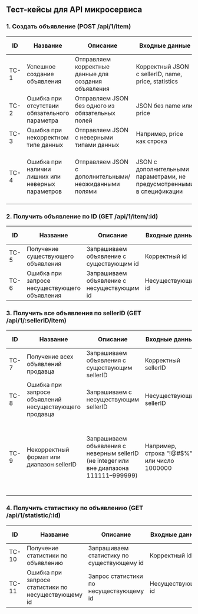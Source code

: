 
## Тест-кейсы для API микросервиса

### 1. Создать объявление (POST /api/1/item)
| ID  | Название | Описание | Входные данные | Ожидаемый результат |
|-----|----------|-----------|----------------|----------------------|
| TC-1 | Успешное создание объявления | Отправляем корректные данные для создания объявления | Корректный JSON с sellerID, name, price, statistics | Код 200, объявление создано, в ответе есть id |
| TC-2 | Ошибка при отсутствии обязательного параметра | Отправляем JSON без одного из обязательных полей | JSON без name или price | Код 400, сообщение об ошибке |
| TC-3 | Ошибка при некорректном типе данных | Отправляем JSON с неверными типами данных | Например, price как строка | Код 400, сообщение об ошибке |
| TC-4 | Ошибка при наличии лишних или неверных параметров | Отправляем JSON с дополнительными/неожиданными полями | JSON с дополнительными параметрами, не предусмотренными в спецификации | Код 400 или игнорирование лишних полей (в зависимости от реализации API) |

### 2. Получить объявление по ID (GET /api/1/item/:id)
| ID  | Название | Описание | Входные данные | Ожидаемый результат |
|-----|----------|-----------|----------------|----------------------|
| TC-5 | Получение существующего объявления | Запрашиваем объявление с существующим id | Корректный id | Код 200, корректный JSON |
| TC-6 | Ошибка при запросе несуществующего объявления | Запрашиваем объявление с несуществующим id | Несуществующий id | Код 404, сообщение об ошибке |

### 3. Получить все объявления по sellerID (GET /api/1/:sellerID/item)
| ID  | Название | Описание | Входные данные | Ожидаемый результат |
|-----|----------|-----------|----------------|----------------------|
| TC-7 | Получение всех объявлений продавца | Запрашиваем объявления с существующим sellerID | Корректный sellerID | Код 200, список объявлений |
| TC-8 | Ошибка при запросе объявлений несуществующего продавца | Запрашиваем с несуществующим sellerID | Несуществующий sellerID | Код 404, сообщение об ошибке |
| TC-9 | Некорректный формат или диапазон sellerID | Запрашиваем объявления с неверным sellerID (не integer или вне диапазона 111111–999999) | Например, строка "!@#$%" или число 1000000 | Код 400 с сообщением об ошибке (требование: sellerID должен быть числом в диапазоне 111111–999999) |

### 4. Получить статистику по объявлению (GET /api/1/statistic/:id)
| ID  | Название | Описание | Входные данные | Ожидаемый результат |
|-----|----------|-----------|----------------|----------------------|
| TC-10 | Получение статистики по объявлению | Запрашиваем статистику по существующему id | Корректный id | Код 200, корректный JSON |
| TC-11 | Ошибка при запросе статистики по несуществующему id | Запрос статистики по несуществующему id | Несуществующий id | Код 404, сообщение об ошибке |

